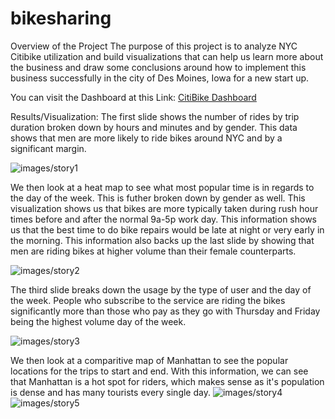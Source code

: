 # bikesharing

Overview of the Project
The purpose of this project is to analyze NYC Citibike utilization and build visualizations that can help us learn more about the business and draw some conclusions around how to implement this business successfully in the city of Des Moines, Iowa for a new start up.

You can visit the Dashboard at this Link: [CitiBike Dashboard](https://public.tableau.com/profile/alex.beebe#!/vizhome/CitibikeStory/CitiBikeStory?publish=yes)

Results/Visualization:
The first slide shows the number of rides by trip duration broken down by hours and minutes and by gender. This data shows that men are more likely to ride bikes around NYC and by a significant margin. 

![images/story1](story1.png)

We then look at a heat map to see what most popular time is in regards to the day of the week. This is futher broken down by gender as well. This visualization shows us that bikes are more typically taken during rush hour times before and after the normal 9a-5p work day. This information shows us that the best time to do bike repairs would be late at night or very early in the morning. This information also backs up the last slide by showing that men are riding bikes at higher volume than their female counterparts. 

![images/story2](story2.png)


The third slide breaks down the usage by the type of user and the day of the week. People who subscribe to the service are riding the bikes significantly more than those who pay as they go with Thursday and Friday being the highest volume day of the week.

![images/story3](story3.png)


We then look at a comparitive map of Manhattan to see the popular locations for the trips to start and end. With this information, we can see that Manhattan is a hot spot for riders, which makes sense as it's population is dense and has many tourists every single day.
![images/story4](story4.png)
![images/story5](story5.png)
